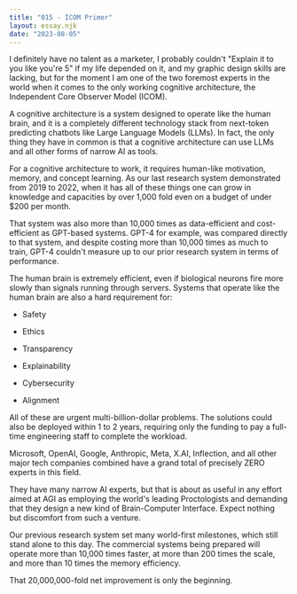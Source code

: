 ```yaml
---
title: "015 - ICOM Primer"
layout: essay.njk
date: "2023-08-05"
---
```


I definitely have no talent as a marketer, I probably couldn't "Explain it to you like you're 5" if my life depended on it, and my graphic design skills are lacking, but for the moment I am one of the two foremost experts in the world when it comes to the only working cognitive architecture, the Independent Core Observer Model (ICOM).

A cognitive architecture is a system designed to operate like the human brain, and it is a completely different technology stack from next-token predicting chatbots like Large Language Models (LLMs). In fact, the only thing they have in common is that a cognitive architecture can use LLMs and all other forms of narrow AI as tools.

For a cognitive architecture to work, it requires human-like motivation, memory, and concept learning. As our last research system demonstrated from 2019 to 2022, when it has all of these things one can grow in knowledge and capacities by over 1,000 fold even on a budget of under $200 per month.

That system was also more than 10,000 times as data-efficient and cost-efficient as GPT-based systems. GPT-4 for example, was compared directly to that system, and despite costing more than 10,000 times as much to train, GPT-4 couldn't measure up to our prior research system in terms of performance.

The human brain is extremely efficient, even if biological neurons fire more slowly than signals running through servers. Systems that operate like the human brain are also a hard requirement for:

- Safety

- Ethics

- Transparency

- Explainability

- Cybersecurity

- Alignment

All of these are urgent multi-billion-dollar problems. The solutions could also be deployed within 1 to 2 years, requiring only the funding to pay a full-time engineering staff to complete the workload.

Microsoft, OpenAI, Google, Anthropic, Meta, X.AI, Inflection, and all other major tech companies combined have a grand total of precisely ZERO experts in this field.

They have many narrow AI experts, but that is about as useful in any effort aimed at AGI as employing the world's leading Proctologists and demanding that they design a new kind of Brain-Computer Interface. Expect nothing but discomfort from such a venture.

Our previous research system set many world-first milestones, which still stand alone to this day. The commercial systems being prepared will operate more than 10,000 times faster, at more than 200 times the scale, and more than 10 times the memory efficiency.

That 20,000,000-fold net improvement is only the beginning.